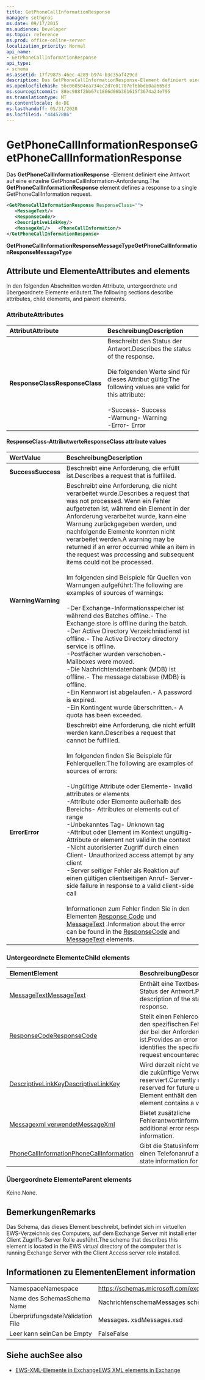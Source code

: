 ```yaml
---
title: GetPhoneCallInformationResponse
manager: sethgros
ms.date: 09/17/2015
ms.audience: Developer
ms.topic: reference
ms.prod: office-online-server
localization_priority: Normal
api_name:
- GetPhoneCallInformationResponse
api_type:
- schema
ms.assetid: 17f79875-46ec-4289-b974-b3c35af429cd
description: Das GetPhoneCallInformationResponse-Element definiert eine Antwort auf eine einzelne GetPhoneCallInformation-Anforderung.
ms.openlocfilehash: 5bc060504ea734ec2d7e01707ef6bbdb0aa665d3
ms.sourcegitcommit: 88ec988f2bb67c1866d06b361615f3674a24e795
ms.translationtype: MT
ms.contentlocale: de-DE
ms.lasthandoff: 05/31/2020
ms.locfileid: "44457886"
---
```

# <a name="getphonecallinformationresponse"></a><span data-ttu-id="1904d-103">GetPhoneCallInformationResponse</span><span class="sxs-lookup"><span data-stu-id="1904d-103">GetPhoneCallInformationResponse</span></span>

<span data-ttu-id="1904d-104">Das **GetPhoneCallInformationResponse** -Element definiert eine Antwort auf eine einzelne GetPhoneCallInformation-Anforderung.</span><span class="sxs-lookup"><span data-stu-id="1904d-104">The **GetPhoneCallInformationResponse** element defines a response to a single GetPhoneCallInformation request.</span></span> 
  
```xml
<GetPhoneCallInformationResponse ResponseClass="">
   <MessageText/>
   <ResponseCode/>
   <DescriptiveLinkKey/>
   <MessageXml/>   <PhoneCallInformation/>
</GetPhoneCallInformationResponse>
```

 <span data-ttu-id="1904d-105">**GetPhoneCallInformationResponseMessageType**</span><span class="sxs-lookup"><span data-stu-id="1904d-105">**GetPhoneCallInformationResponseMessageType**</span></span>
## <a name="attributes-and-elements"></a><span data-ttu-id="1904d-106">Attribute und Elemente</span><span class="sxs-lookup"><span data-stu-id="1904d-106">Attributes and elements</span></span>

<span data-ttu-id="1904d-107">In den folgenden Abschnitten werden Attribute, untergeordnete und übergeordnete Elemente erläutert.</span><span class="sxs-lookup"><span data-stu-id="1904d-107">The following sections describe attributes, child elements, and parent elements.</span></span>
  
### <a name="attributes"></a><span data-ttu-id="1904d-108">Attribute</span><span class="sxs-lookup"><span data-stu-id="1904d-108">Attributes</span></span>

|<span data-ttu-id="1904d-109">**Attribut**</span><span class="sxs-lookup"><span data-stu-id="1904d-109">**Attribute**</span></span>|<span data-ttu-id="1904d-110">**Beschreibung**</span><span class="sxs-lookup"><span data-stu-id="1904d-110">**Description**</span></span>|
|:-----|:-----|
|<span data-ttu-id="1904d-111">**ResponseClass**</span><span class="sxs-lookup"><span data-stu-id="1904d-111">**ResponseClass**</span></span> <br/> | <span data-ttu-id="1904d-112">Beschreibt den Status der Antwort.</span><span class="sxs-lookup"><span data-stu-id="1904d-112">Describes the status of the response.</span></span> <br/><br/><span data-ttu-id="1904d-113">Die folgenden Werte sind für dieses Attribut gültig:</span><span class="sxs-lookup"><span data-stu-id="1904d-113">The following values are valid for this attribute:</span></span> <br/> <br/><span data-ttu-id="1904d-114">-Success</span><span class="sxs-lookup"><span data-stu-id="1904d-114">-  Success</span></span>  <br/><span data-ttu-id="1904d-115">-Warnung</span><span class="sxs-lookup"><span data-stu-id="1904d-115">-  Warning</span></span>  <br/><span data-ttu-id="1904d-116">-Error</span><span class="sxs-lookup"><span data-stu-id="1904d-116">-  Error</span></span>  <br/> |
   
#### <a name="responseclass-attribute-values"></a><span data-ttu-id="1904d-117">ResponseClass-Attributwerte</span><span class="sxs-lookup"><span data-stu-id="1904d-117">ResponseClass attribute values</span></span>

|<span data-ttu-id="1904d-118">**Wert**</span><span class="sxs-lookup"><span data-stu-id="1904d-118">**Value**</span></span>|<span data-ttu-id="1904d-119">**Beschreibung**</span><span class="sxs-lookup"><span data-stu-id="1904d-119">**Description**</span></span>|
|:-----|:-----|
|<span data-ttu-id="1904d-120">**Success**</span><span class="sxs-lookup"><span data-stu-id="1904d-120">**Success**</span></span> <br/> |<span data-ttu-id="1904d-121">Beschreibt eine Anforderung, die erfüllt ist.</span><span class="sxs-lookup"><span data-stu-id="1904d-121">Describes a request that is fulfilled.</span></span>  <br/> |
|<span data-ttu-id="1904d-122">**Warning**</span><span class="sxs-lookup"><span data-stu-id="1904d-122">**Warning**</span></span> <br/> | <span data-ttu-id="1904d-123">Beschreibt eine Anforderung, die nicht verarbeitet wurde.</span><span class="sxs-lookup"><span data-stu-id="1904d-123">Describes a request that was not processed.</span></span> <span data-ttu-id="1904d-124">Wenn ein Fehler aufgetreten ist, während ein Element in der Anforderung verarbeitet wurde, kann eine Warnung zurückgegeben werden, und nachfolgende Elemente konnten nicht verarbeitet werden.</span><span class="sxs-lookup"><span data-stu-id="1904d-124">A warning may be returned if an error occurred while an item in the request was processing and subsequent items could not be processed.</span></span><br/><br/> <span data-ttu-id="1904d-125">Im folgenden sind Beispiele für Quellen von Warnungen aufgeführt:</span><span class="sxs-lookup"><span data-stu-id="1904d-125">The following are examples of sources of warnings:</span></span> <br/> <br/><span data-ttu-id="1904d-126">-Der Exchange-Informationsspeicher ist während des Batches offline.</span><span class="sxs-lookup"><span data-stu-id="1904d-126">-  The Exchange store is offline during the batch.</span></span>  <br/><span data-ttu-id="1904d-127">-Der Active Directory Verzeichnisdienst ist offline.</span><span class="sxs-lookup"><span data-stu-id="1904d-127">-  The Active Directory directory service is offline.</span></span>  <br/><span data-ttu-id="1904d-128">-Postfächer wurden verschoben.</span><span class="sxs-lookup"><span data-stu-id="1904d-128">-  Mailboxes were moved.</span></span>  <br/><span data-ttu-id="1904d-129">-Die Nachrichtendatenbank (MDB) ist offline.</span><span class="sxs-lookup"><span data-stu-id="1904d-129">-  The message database (MDB) is offline.</span></span>  <br/><span data-ttu-id="1904d-130">-Ein Kennwort ist abgelaufen.</span><span class="sxs-lookup"><span data-stu-id="1904d-130">-  A password is expired.</span></span>  <br/><span data-ttu-id="1904d-131">-Ein Kontingent wurde überschritten.</span><span class="sxs-lookup"><span data-stu-id="1904d-131">-  A quota has been exceeded.</span></span>  <br/> |
|<span data-ttu-id="1904d-132">**Error**</span><span class="sxs-lookup"><span data-stu-id="1904d-132">**Error**</span></span> <br/> | <span data-ttu-id="1904d-133">Beschreibt eine Anforderung, die nicht erfüllt werden kann.</span><span class="sxs-lookup"><span data-stu-id="1904d-133">Describes a request that cannot be fulfilled.</span></span> <br/><br/><span data-ttu-id="1904d-134">Im folgenden finden Sie Beispiele für Fehlerquellen:</span><span class="sxs-lookup"><span data-stu-id="1904d-134">The following are examples of sources of errors:</span></span>  <br/><br/><span data-ttu-id="1904d-135">-Ungültige Attribute oder Elemente</span><span class="sxs-lookup"><span data-stu-id="1904d-135">-  Invalid attributes or elements</span></span>  <br/><span data-ttu-id="1904d-136">-Attribute oder Elemente außerhalb des Bereichs</span><span class="sxs-lookup"><span data-stu-id="1904d-136">-  Attributes or elements out of range</span></span>  <br/><span data-ttu-id="1904d-137">-Unbekanntes Tag</span><span class="sxs-lookup"><span data-stu-id="1904d-137">-  Unknown tag</span></span>  <br/><span data-ttu-id="1904d-138">-Attribut oder Element im Kontext ungültig</span><span class="sxs-lookup"><span data-stu-id="1904d-138">-  Attribute or element not valid in the context</span></span>  <br/><span data-ttu-id="1904d-139">-Nicht autorisierter Zugriff durch einen Client</span><span class="sxs-lookup"><span data-stu-id="1904d-139">-  Unauthorized access attempt by any client</span></span>  <br/><span data-ttu-id="1904d-140">-Server seitiger Fehler als Reaktion auf einen gültigen clientseitigen Anruf</span><span class="sxs-lookup"><span data-stu-id="1904d-140">-  Server-side failure in response to a valid client-side call</span></span>  <br/><br/>  <span data-ttu-id="1904d-141">Informationen zum Fehler finden Sie in den Elementen [Response Code](responsecode.md) und [MessageText](messagetext.md) .</span><span class="sxs-lookup"><span data-stu-id="1904d-141">Information about the error can be found in the [ResponseCode](responsecode.md) and [MessageText](messagetext.md) elements.</span></span>  <br/> |
   
### <a name="child-elements"></a><span data-ttu-id="1904d-142">Untergeordnete Elemente</span><span class="sxs-lookup"><span data-stu-id="1904d-142">Child elements</span></span>

|<span data-ttu-id="1904d-143">**Element**</span><span class="sxs-lookup"><span data-stu-id="1904d-143">**Element**</span></span>|<span data-ttu-id="1904d-144">**Beschreibung**</span><span class="sxs-lookup"><span data-stu-id="1904d-144">**Description**</span></span>|
|:-----|:-----|
|[<span data-ttu-id="1904d-145">MessageText</span><span class="sxs-lookup"><span data-stu-id="1904d-145">MessageText</span></span>](messagetext.md) <br/> |<span data-ttu-id="1904d-146">Enthält eine Textbeschreibung des Status der Antwort.</span><span class="sxs-lookup"><span data-stu-id="1904d-146">Provides a text description of the status of the response.</span></span>  <br/> |
|[<span data-ttu-id="1904d-147">ResponseCode</span><span class="sxs-lookup"><span data-stu-id="1904d-147">ResponseCode</span></span>](responsecode.md) <br/> |<span data-ttu-id="1904d-148">Stellt einen Fehlercode bereit, der den spezifischen Fehler identifiziert, der bei der Anforderung aufgetreten ist.</span><span class="sxs-lookup"><span data-stu-id="1904d-148">Provides an error code that identifies the specific error that the request encountered.</span></span>  <br/> |
|[<span data-ttu-id="1904d-149">DescriptiveLinkKey</span><span class="sxs-lookup"><span data-stu-id="1904d-149">DescriptiveLinkKey</span></span>](descriptivelinkkey.md) <br/> |<span data-ttu-id="1904d-150">Wird derzeit nicht verwendet und für die zukünftige Verwendung reserviert.</span><span class="sxs-lookup"><span data-stu-id="1904d-150">Currently unused and reserved for future use.</span></span> <span data-ttu-id="1904d-151">Dieses Element enthält den Wert 0.</span><span class="sxs-lookup"><span data-stu-id="1904d-151">This element contains a value of 0.</span></span>  <br/> |
|[<span data-ttu-id="1904d-152">Messagexml verwendet</span><span class="sxs-lookup"><span data-stu-id="1904d-152">MessageXml</span></span>](messagexml.md) <br/> |<span data-ttu-id="1904d-153">Bietet zusätzliche Fehlerantwortinformationen.</span><span class="sxs-lookup"><span data-stu-id="1904d-153">Provides additional error response information.</span></span>  <br/> |
|[<span data-ttu-id="1904d-154">PhoneCallInformation</span><span class="sxs-lookup"><span data-stu-id="1904d-154">PhoneCallInformation</span></span>](phonecallinformation.md) <br/> |<span data-ttu-id="1904d-155">Gibt die Statusinformationen für einen Telefonanruf an.</span><span class="sxs-lookup"><span data-stu-id="1904d-155">Specifies the state information for a phone call.</span></span>  <br/> |
   
### <a name="parent-elements"></a><span data-ttu-id="1904d-156">Übergeordnete Elemente</span><span class="sxs-lookup"><span data-stu-id="1904d-156">Parent elements</span></span>

<span data-ttu-id="1904d-157">Keine.</span><span class="sxs-lookup"><span data-stu-id="1904d-157">None.</span></span>
  
## <a name="remarks"></a><span data-ttu-id="1904d-158">Bemerkungen</span><span class="sxs-lookup"><span data-stu-id="1904d-158">Remarks</span></span>

<span data-ttu-id="1904d-159">Das Schema, das dieses Element beschreibt, befindet sich im virtuellen EWS-Verzeichnis des Computers, auf dem Exchange Server mit installierter Client Zugriffs-Server Rolle ausführt.</span><span class="sxs-lookup"><span data-stu-id="1904d-159">The schema that describes this element is located in the EWS virtual directory of the computer that is running Exchange Server with the Client Access server role installed.</span></span>
  
## <a name="element-information"></a><span data-ttu-id="1904d-160">Informationen zu Elementen</span><span class="sxs-lookup"><span data-stu-id="1904d-160">Element information</span></span>

|||
|:-----|:-----|
|<span data-ttu-id="1904d-161">Namespace</span><span class="sxs-lookup"><span data-stu-id="1904d-161">Namespace</span></span>  <br/> |https://schemas.microsoft.com/exchange/services/2006/messages  <br/> |
|<span data-ttu-id="1904d-162">Name des Schemas</span><span class="sxs-lookup"><span data-stu-id="1904d-162">Schema Name</span></span>  <br/> |<span data-ttu-id="1904d-163">Nachrichtenschema</span><span class="sxs-lookup"><span data-stu-id="1904d-163">Messages schema</span></span>  <br/> |
|<span data-ttu-id="1904d-164">Überprüfungsdatei</span><span class="sxs-lookup"><span data-stu-id="1904d-164">Validation File</span></span>  <br/> |<span data-ttu-id="1904d-165">Messages. xsd</span><span class="sxs-lookup"><span data-stu-id="1904d-165">Messages.xsd</span></span>  <br/> |
|<span data-ttu-id="1904d-166">Leer kann sein</span><span class="sxs-lookup"><span data-stu-id="1904d-166">Can be Empty</span></span>  <br/> |<span data-ttu-id="1904d-167">False</span><span class="sxs-lookup"><span data-stu-id="1904d-167">False</span></span>  <br/> |
   
## <a name="see-also"></a><span data-ttu-id="1904d-168">Siehe auch</span><span class="sxs-lookup"><span data-stu-id="1904d-168">See also</span></span>

- [<span data-ttu-id="1904d-169">EWS-XML-Elemente in Exchange</span><span class="sxs-lookup"><span data-stu-id="1904d-169">EWS XML elements in Exchange</span></span>](ews-xml-elements-in-exchange.md)

